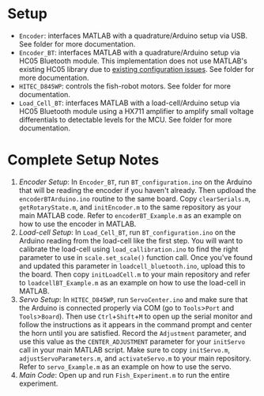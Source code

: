 # Setup
* `Encoder`: interfaces MATLAB with a quadrature/Arduino setup via USB. See folder for more documentation.
* `Encoder_BT`: interfaces MATLAB with a quadrature/Arduino setup via HC05 Bluetooth module. This implementation does not use MATLAB's existing HC05 library due to [existing configuration issues](https://www.mathworks.com/matlabcentral/answers/407123-solved-initializing-bluetooth-hc-05-to-arduino-connection-r2018a). See folder for more documentation.
* `HITEC_D845WP`: controls the fish-robot motors. See folder for more documentation.
* `Load_Cell_BT`: interfaces MATLAB with a load-cell/Arduino setup via HC05 Bluetooth module using a HX711 amplifier to amplify small voltage differentials to detectable levels for the MCU. See folder for more documentation.

# Complete Setup Notes
1. *Encoder Setup*: In `Encoder_BT`, run `BT_configuration.ino` on the Arduino that will be reading the encoder if you haven't already. Then updload the `encoderBTArduino.ino` routine to the same board. Copy `clearSerials.m`, `getRotaryState.m`, and `initEncoder.m` to the same repository as your main MATLAB code. Refer to `encoderBT_Example.m` as an example on how to use the encoder in MATLAB.
2. *Load-cell Setup*: In `Load_Cell_BT`, run `BT_configuration.ino` on the Arduino reading from the load-cell like the first step. You will want to calibrate the load-cell using `load_callibration.ino` to find the right parameter to use in `scale.set_scale()` function call. Once you've found and updated this parameter in `loadcell_bluetooth.ino`, upload this to the board. Then copy `initLoadCell.m` to your main repository and refer to `loadcellBT_Example.m` as an example on how to use the load-cell in MATLAB.
3. *Servo Setup*: In `HITEC_D845WP`, run `ServoCenter.ino` and make sure that the Arduino is connected properly via COM (go to `Tools`>`Port` and `Tools`>`Board`). Then use `Ctrl`+`Shift`+`M` to open up the serial monitor and follow the instructions as it appears in the command prompt and center the horn until you are satisfied. Record the `Adjustment` parameter, and use this value as the `CENTER_ADJUSTMENT` parameter for your `initServo` call in your main MATLAB script. Make sure to copy `initServo.m`, `adjustServoParameters.m`, and `activateServo.m` to your main repository. Refer to `servo_Example.m` as an example on how to use the servo.
4. *Main Code*: Open up and run `Fish_Experiment.m` to run the entire experiment. 
